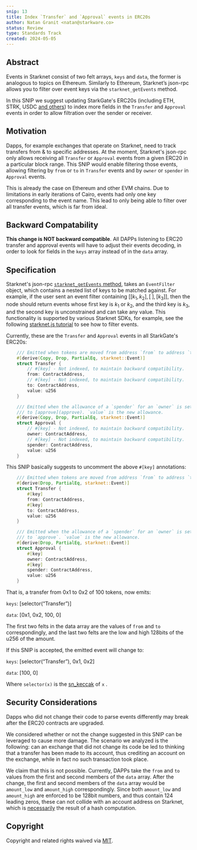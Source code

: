 ```yaml
---
snip: 13
title: Index `Transfer` and `Approval` events in ERC20s
author: Natan Granit <natan@starkware.co>
status: Review
type: Standards Track
created: 2024-05-05
---
```


## Abstract

Events in Starknet consist of two felt arrays, `keys` and `data`, the former is analogous to topics on Ethereum. Similarly to Ethereum, Starknet’s json-rpc allows you to filter over event keys via the `starknet_getEvents` method.

In this SNIP we suggest updating StarkGate's ERC20s (including ETH, STRK, USDC [and others](https://github.com/starknet-io/starknet-addresses/blob/master/bridged_tokens/mainnet.json)) to index more fields in the `Transfer` and `Approval` events in order to allow filtration over the sender or receiver.

## Motivation

Dapps, for example exchanges that operate on Starknet, need to track transfers from & to specific addresses. At the moment, Starknet's json-rpc only allows receiving all `Transfer` or `Approval` events from a given ERC20 in a particular block range. This SNIP would enable filtering those events, allowing filtering by `from` or `to` in `Transfer` events and by `owner` or `spender` in `Approval` events.

This is already the case on Ethereum and other EVM chains. Due to limitations in early iterations of Cairo, events had only one key corresponding to the event name. This lead to only being able to filter over all transfer events, which is far from ideal.

## Backward Compatability

**This change is NOT backward compatible**. All DAPPs listening to ERC20 transfer and approval events will have to adjust their events decoding, in order to look for fields in the `keys` array instead of in the `data` array.

## Specification

Starknet's json-rpc [`starknet_getEvents` method](https://github.com/starkware-libs/starknet-specs/blob/76bdde23c7dae370a3340e40f7ca2ef2520e75b9/api/starknet_api_openrpc.json#L798), takes an `EventFilter` object, which contains a nested list of keys to be matched against. For example, if the user sent an event filter containing $\big[[k_1, k_2], [\;], [k_3]\big]$, then the node should return events whose first key is $k_1$ or $k_2$, and the third key is $k_3$, and the second key is unconstrained and can take any value. This functionality is supported by various Starknet SDKs, for example, see the following [starknet.js tutorial](https://www.starknetjs.com/docs/guides/events#without-transaction-hash) to see how to filter events.

Currently, these are the `Transfer` and `Approval` events in all StarkGate's ERC20s:

```rust
    /// Emitted when tokens are moved from address `from` to address `to`.
    #[derive(Copy, Drop, PartialEq, starknet::Event)]
    struct Transfer {
        // #[key] - Not indexed, to maintain backward compatibility.
        from: ContractAddress,
        // #[key] - Not indexed, to maintain backward compatibility.
        to: ContractAddress,
        value: u256
    }

    /// Emitted when the allowance of a `spender` for an `owner` is set by a call
    /// to [approve](approve). `value` is the new allowance.
    #[derive(Copy, Drop, PartialEq, starknet::Event)]
    struct Approval {
        // #[key] - Not indexed, to maintain backward compatibility.
        owner: ContractAddress,
        // #[key] - Not indexed, to maintain backward compatibility.
        spender: ContractAddress,
        value: u256
    }
```
This SNIP basically suggests to uncomment the above `#[key]` annotations:

```rust
    /// Emitted when tokens are moved from address `from` to address `to`.
    #[derive(Drop, PartialEq, starknet::Event)]
    struct Transfer {
        #[key]
        from: ContractAddress,
        #[key]
        to: ContractAddress,
        value: u256
    }

    /// Emitted when the allowance of a `spender` for an `owner` is set by a call
    /// to `approve`. `value` is the new allowance.
    #[derive(Drop, PartialEq, starknet::Event)]
    struct Approval {
        #[key]
        owner: ContractAddress,
        #[key]
        spender: ContractAddress,
        value: u256
    }
```
That is, a transfer from 0x1 to 0x2 of 100 tokens, now emits:

`keys`: [selector(“Transfer”)]

`data`: [0x1, 0x2, 100, 0]

The first two felts in the data array are the values of `from` and `to` correspondingly, and the last two felts are the low and high 128bits of the u256 of the amount.

If this SNIP is accepted, the emitted event will change to:

`keys`: [selector(“Transfer”), 0x1, 0x2]

`data`: [100, 0]

Where `selector(x)` is the [sn_keccak](https://docs.starknet.io/documentation/architecture_and_concepts/Cryptography/hash-functions/#starknet_keccak) of `x`    .

## Security Considerations

Dapps who did not change their code to parse events differently may break after the ERC20 contracts are upgraded.

We considered whether or not the change suggested in this SNIP can be leveraged to cause more damage. The scenario we analyzed is the following: can an exchange that did not change its code be led to thinking that a transfer has been made to its account, thus crediting an account on the exchange, while in fact no such transaction took place.

We claim that this is not possible. Currently, DAPPs take the `from` and `to` values from the first and second members of the `data` array. After the change, the first and second members of the `data` array would be `amount_low` and `amount_high` correspondingly. Since both `amount_low` and `amount_high` are enforced to be 128bit numbers, and thus contain 124 leading zeros, these can not collide with an account address on Starknet, which is [necessarily](https://docs.starknet.io/documentation/architecture_and_concepts/Smart_Contracts/contract-address/) the result of a hash computation.

## Copyright

Copyright and related rights waived via [MIT](../LICENSE).
